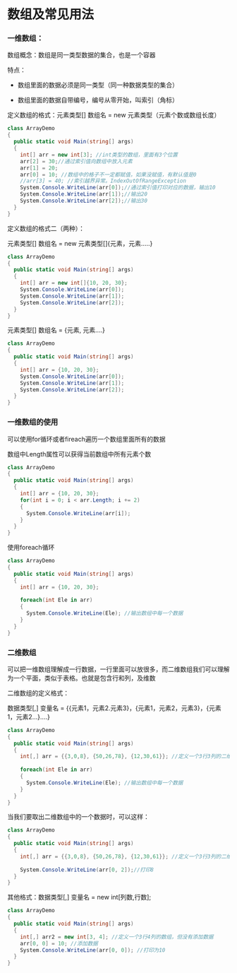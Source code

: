 # 数组及常见用法

### 一维数组：

数组概念：数组是同一类型数据的集合，也是一个容器

特点：

* 数组里面的数据必须是同一类型（同一种数据类型的集合）

* 数组里面的数据自带编号，编号从零开始，叫索引（角标）

定义数组的格式：元素类型[] 数组名 = new 元素类型（元素个数或数组长度）

```C#
class ArrayDemo
{
  public static void Main(string[] args)
  {
    int[] arr = new int[3]; //int类型的数组，里面有3个位置
    arr[2] = 30;//通过索引值向数组中放入元素
    arr[1] = 20;
    arr[0] = 10; //数组中的格子不一定都赋值，如果没赋值，有默认值是0
    //arr[3] = 40; //索引越界异常。IndexOutOfRangeException
    System.Console.WriteLine(arr[0]);//通过索引值打印对应的数据，输出10
    System.Console.WriteLine(arr[1]);//输出20
    System.Console.WriteLine(arr[2]);//输出30
  }
}
```
定义数组的格式二（两种）：

元素类型[] 数组名 = new 元素类型[]{元素，元素.....}
```C#
class ArrayDemo
{
  public static void Main(string[] args)
  {
    int[] arr = new int[]{10, 20, 30};
    System.Console.WriteLine(arr[0]);
    System.Console.WriteLine(arr[1]);
    System.Console.WriteLine(arr[2]);
  }
}
```
元素类型[] 数组名 = {元素, 元素….}

```C#
class ArrayDemo
{
  public static void Main(string[] args)
  {
    int[] arr = {10, 20, 30};
    System.Console.WriteLine(arr[0]);
    System.Console.WriteLine(arr[1]);
    System.Console.WriteLine(arr[2]);
  }
}
```
### 一维数组的使用

可以使用for循环或者fireach遍历一个数组里面所有的数据

数组中Length属性可以获得当前数组中所有元素个数

```C#
class ArrayDemo
{
  public static void Main(string[] args)
  {
    int[] arr = {10, 20, 30};
    for(int i = 0; i < arr.Length; i += 2) 
    {
      System.Console.WriteLine(arr[i]);
    }
  }
}
```
使用foreach循环
```C#
class ArrayDemo
{
  public static void Main(string[] args)
  {
    int[] arr = {10, 20, 30};
  
    foreach(int Ele in arr)
    {
      System.Console.WriteLine(Ele); //输出数组中每一个数据
    }
  }
}
```

### 二维数组

可以把一维数组理解成一行数据，一行里面可以放很多，而二维数组我们可以理解为一个平面，类似于表格。也就是包含行和列，及维数

二维数组的定义格式：

数据类型[,] 变量名 = {{元素1，元素2.元素3}，{元素1，元素2，元素3}，{元素1，元素2...}....}

```C#
class ArrayDemo
{
  public static void Main(string[] args)
  {
    int[,] arr = {{3,0,8}, {50,26,78}, {12,30,61}}; //定义一个3行3列的二维数组
  
    foreach(int Ele in arr)
    {
      System.Console.WriteLine(Ele); //输出数组中每一个数据
    }
  }
}
```
当我们要取出二维数组中的一个数据时，可以这样：

```C#
class ArrayDemo
{
  public static void Main(string[] args)
  {
    int[,] arr = {{3,0,8}, {50,26,78}, {12,30,61}}; //定义一个3行3列的二维数组
  
    System.Console.WriteLine(arr[0, 2]);//打印8
  }
}
```
其他格式：数据类型[,] 变量名 = new int[列数,行数];

```C#
class ArrayDemo
{
  public static void Main(string[] args)
  {
    int[,] arr2 = new int[3, 4]; //定义一个3行4列的数组，但没有添加数据
    arr[0, 0] = 10; //添加数据
    System.Console.WriteLine(arr[0, 0]); //打印为10
  }
}
```



















































